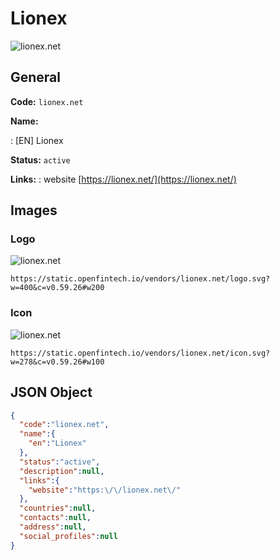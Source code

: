 
# Lionex 
![lionex.net](https://static.openfintech.io/vendors/lionex.net/logo.svg?w=400&c=v0.59.26#w200)  

## General 
 
**Code:** `lionex.net` 
 
**Name:** 
 
:	[EN] Lionex 
 
**Status:** `active` 
 
**Links:** 
: website [https://lionex.net/](https://lionex.net/) 
 

## Images 

### Logo 
 
![lionex.net](https://static.openfintech.io/vendors/lionex.net/logo.svg?w=400&c=v0.59.26#w200)  

```
https://static.openfintech.io/vendors/lionex.net/logo.svg?w=400&c=v0.59.26#w200
```  

### Icon 
 
![lionex.net](https://static.openfintech.io/vendors/lionex.net/icon.svg?w=278&c=v0.59.26#w100)  

```
https://static.openfintech.io/vendors/lionex.net/icon.svg?w=278&c=v0.59.26#w100
```  

## JSON Object 

```json
{
  "code":"lionex.net",
  "name":{
    "en":"Lionex"
  },
  "status":"active",
  "description":null,
  "links":{
    "website":"https:\/\/lionex.net\/"
  },
  "countries":null,
  "contacts":null,
  "address":null,
  "social_profiles":null
}
```  
